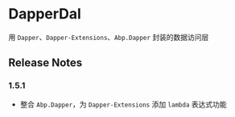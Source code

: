 # DapperDal
用 `Dapper`、`Dapper-Extensions`、`Abp.Dapper` 封装的数据访问层

Release Notes
-------------
### 1.5.1
* 整合 `Abp.Dapper`，为 `Dapper-Extensions` 添加 `lambda` 表达式功能